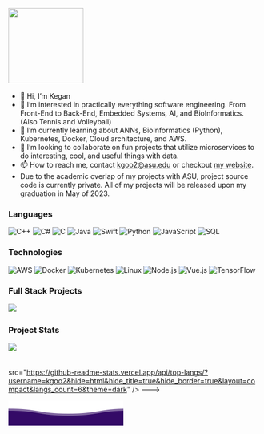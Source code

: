 <p align="left">
 <img width="150" height="150" src=https://static-cdn.jtvnw.net/jtv_user_pictures/16cc9673-a1bb-4538-9c32-321408b37847-profile_image-300x300.png>
 </p>
 
 
- 👋 Hi, I’m Kegan
- 👀 I’m interested in practically everything software engineering. From Front-End to Back-End, Embedded Systems, AI, and BioInformatics. (Also Tennis and Volleyball)
- 🌱 I’m currently learning about ANNs, BioInformatics (Python), Kubernetes, Docker, Cloud architecture, and AWS. 
- 💞️ I’m looking to collaborate on fun projects that utilize microservices to do interesting, cool, and useful things with data.
- 📫 How to reach me, contact kgoo2@asu.edu or checkout [my website](https://kegangoo.info/).
- Due to the academic overlap of my projects with ASU, project source code is currently private. All of my projects will be released upon my graduation in May of 2023.


### Languages

![C++](https://img.shields.io/badge/-C++-000?&logo=c%2b%2b&)
![C#](https://img.shields.io/badge/-CSharp-000?&logo=CSharp&logoColor=90EE90)
![C](https://img.shields.io/badge/-C-000?&logo=C)
![Java](https://img.shields.io/badge/-Java-000?&logo=Java&logoColor=007396)
![Swift](https://img.shields.io/badge/-Swift-000?&logo=Swift)
![Python](https://img.shields.io/badge/-Python-000?&logo=Python)
![JavaScript](https://img.shields.io/badge/-JavaScript-000?&logo=JavaScript)
![SQL](https://img.shields.io/badge/-SQL-000?&logo=MySQL)

### Technologies

![AWS](https://img.shields.io/badge/-AWS-000?&logo=Amazon-AWS&logoColor=F90)
![Docker](https://img.shields.io/badge/-Docker-000?&logo=Docker)
![Kubernetes](https://img.shields.io/badge/-Kubernetes-000?&logo=Kubernetes)
![Linux](https://img.shields.io/badge/-Linux-000?&logo=Linux)
![Node.js](https://img.shields.io/badge/-Node.js-000?&logo=node.js)
![Vue.js](https://img.shields.io/badge/-Vue.js-000?&logo=Vue.js)
![TensorFlow](https://img.shields.io/badge/-TensorFlow-000?&logo=TensorFlow)

### Full Stack Projects

[![](https://img.shields.io/badge/-🚧%20My%20Website-000)](https://kegangoo.info/projects)

### Project Stats
[![](https://img.shields.io/badge/-🧬%BioInformatics-000)](https://github.com/Kgoo2/Bioinformatics-)

<div align="left">
    <img src="https://komarev.com/ghpvc/?username=Kgoo2&style=flat-square&color=blueviolet" alt=""/>
</div>

<!---
<a href="https://www.kegangoo.info/"><img height="137px" src="https://github-readme-stats.vercel.app/api?username=Kgoo2&hide_title=true&hide_border=true&show_icons=true&include_all_commits=true&count_private=true&theme=dark" /><!-- wi*quL3fcV --><img <!---height="137px" 
src="https://github-readme-stats.vercel.app/api/top-langs/?username=kgoo2&hide=html&hide_title=true&hide_border=true&layout=compact&langs_count=6&theme=dark" /></a>
--->

<!---
Kgoo2/Kgoo2 is a ✨ special ✨ repository because its `README.md` (this file) appears on your GitHub profile.
You can click the Preview link to take a look at your changes.
--->

![](https://raw.githubusercontent.com/Kgoo2/ReadMeRawCode/main/WaveSVG.svg)
